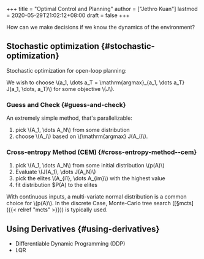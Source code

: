 +++
title = "Optimal Control and Planning"
author = ["Jethro Kuan"]
lastmod = 2020-05-29T21:02:12+08:00
draft = false
+++

How can we make decisions if we know the dynamics of the environment?

## Stochastic optimization {#stochastic-optimization}

Stochastic optimization for open-loop planning:

We wish to choose \\(a_1, \dots a_T = \mathrm{argmax}\_{a_1, \dots a_T}
J(a_1, \dots, a_T)\\) for some objective \\(J\\).

### Guess and Check {#guess-and-check}

An extremely simple method, that's parallelizable:

1.  pick \\(A_1, \dots A_N\\) from some distribution
2.  choose \\(A_i\\) based on \\(\mathrm{argmax} J(A_i)\\).

### Cross-entropy Method (CEM) {#cross-entropy-method--cem}

1.  pick \\(A_1, \dots A_N\\) from some initial distribution \\(p(A)\\)
2.  Evaluate \\(J(A_1), \dots J(A_N)\\)
3.  pick the elites \\(A\_{i1}, \dots A\_{im}\\) with the highest value
4.  fit distribution \$P(A) to the elites

With continuous inputs, a multi-variate normal distribution is a
common choice for \\(p(A)\\). In the discrete Case, Monte-Carlo tree
search ([§mcts]({{< relref "mcts" >}})) is typically used.

## Using Derivatives {#using-derivatives}

- Differentiable Dynamic Programming (DDP)
- LQR
